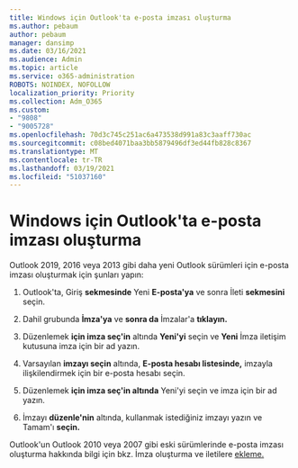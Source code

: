 ```yaml
---
title: Windows için Outlook'ta e-posta imzası oluşturma
ms.author: pebaum
author: pebaum
manager: dansimp
ms.date: 03/16/2021
ms.audience: Admin
ms.topic: article
ms.service: o365-administration
ROBOTS: NOINDEX, NOFOLLOW
localization_priority: Priority
ms.collection: Adm_O365
ms.custom:
- "9808"
- "9005728"
ms.openlocfilehash: 70d3c745c251ac6a473538d991a83c3aaff730ac
ms.sourcegitcommit: c08bed4071baa3bb5879496df3ed44fb828c8367
ms.translationtype: MT
ms.contentlocale: tr-TR
ms.lasthandoff: 03/19/2021
ms.locfileid: "51037160"
---
```

# <a name="create-an-email-signature-in-outlook-for-windows"></a>Windows için Outlook'ta e-posta imzası oluşturma

Outlook 2019, 2016 veya 2013 gibi daha yeni Outlook sürümleri için e-posta imzası oluşturmak için şunları yapın:

1. Outlook'ta, Giriş **sekmesinde** Yeni **E-posta'ya** ve sonra İleti **sekmesini** seçin.

1. Dahil grubunda **İmza'ya** ve **sonra da** İmzalar'a **tıklayın.**

1. Düzenlemek **için imza seç'in** altında **Yeni'yi** seçin ve **Yeni** İmza iletişim kutusuna imza için bir ad yazın.

1. Varsayılan **imzayı seçin** altında, **E-posta hesabı listesinde,** imzayla ilişkilendirmek için bir e-posta hesabı seçin.

1. Düzenlemek **için imza seç'in altında** Yeni'yi seçin ve imza için bir ad yazın. 

1. İmzayı **düzenle'nin** altında, kullanmak istediğiniz imzayı yazın ve Tamam'ı **seçin.**

Outlook'un Outlook 2010 veya 2007 gibi eski sürümlerinde e-posta imzası oluşturma hakkında bilgi için bkz. İmza oluşturma ve iletilere [ekleme.](https://support.microsoft.com/office/8ee5d4f4-68fd-464a-a1c1-0e1c80bb27f2#ID0EAADAAA=Office_2007_-_2010)

